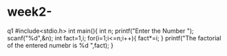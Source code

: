 # week2-
q1
#include<stdio.h>
int main(){
             int n;
             printf("Enter the Number ");
             scanf("%d",&n);
             int fact=1,i;
             for(i=1;i<=n;i++){
               fact*=i;
             }
             printf("The factorial of the entered numebr is %d ",fact);
}

